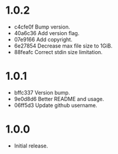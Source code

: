 # 1.0.2
  - c4cfe0f Bump version.
  - 40a6c36 Add version flag.
  - 07e9166 Add copyright.
  - 6e27854 Decrease max file size to 1GiB.
  - 88feafc Correct stdin size limitation.

# 1.0.1
  - bffc337 Version bump.
  - 9e0d8d6 Better README and usage.
  - 06ff5d3 Update github username.

# 1.0.0
  - Initial release.

